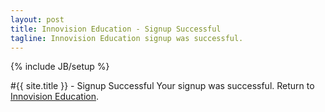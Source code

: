 ```yaml
---
layout: post
title: Innovision Education - Signup Successful
tagline: Innovision Education signup was successful.
---
```

{% include JB/setup %}

#{{ site.title }} - Signup Successful
Your signup was successful.
Return to [Innovision Education](/index.html).

